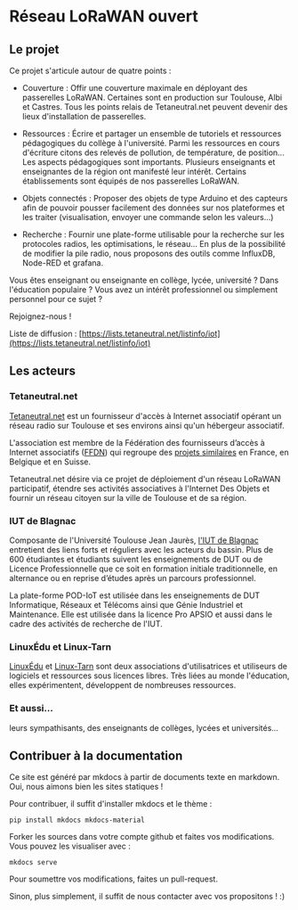 # Réseau LoRaWAN ouvert

## Le projet

Ce projet s'articule autour de quatre points :

* Couverture : Offir une couverture maximale en déployant des passerelles LoRaWAN. Certaines sont en production sur Toulouse, Albi et Castres. Tous les points relais de Tetaneutral.net peuvent devenir des lieux d'installation de passerelles.

* Ressources : Écrire et partager un ensemble de tutoriels et ressources pédagogiques du collège à l'université. Parmi les ressources en cours d'écriture citons des relevés de pollution, de température, de position... Les aspects pédagogiques sont importants. Plusieurs enseignants et enseignantes de la région ont manifesté leur intérêt. Certains établissements sont équipés de nos passerelles LoRaWAN.

* Objets connectés : Proposer des objets de type Arduino et des capteurs afin de pouvoir pousser facilement des données sur nos plateformes et les traiter (visualisation, envoyer une commande selon les valeurs...)

* Recherche : Fournir une plate-forme utilisable pour la recherche sur les protocoles radios, les optimisations, le réseau... En plus de la possibilité de modifier la pile radio, nous proposons des outils comme InfluxDB, Node-RED et grafana.

Vous êtes enseignant ou enseignante en collège, lycée, université ? Dans l'éducation populaire ? Vous avez un intérêt professionnel ou simplement personnel pour ce sujet ?

Rejoignez-nous !

Liste de diffusion : [https://lists.tetaneutral.net/listinfo/iot](https://lists.tetaneutral.net/listinfo/iot)

## Les acteurs

### Tetaneutral.net

[Tetaneutral.net](https://tetaneutral.net/) est un fournisseur d'accès à Internet associatif opérant un réseau radio sur Toulouse et ses environs ainsi qu'un hébergeur associatif.

L'association est membre de la Fédération des fournisseurs d’accès à Internet associatifs ([FFDN](https://www.ffdn.org/)) qui regroupe des [projets similaires](https://db.ffdn.org/) en France, en Belgique et en Suisse.

Tetaneutral.net désire via ce projet de déploiement d'un réseau LoRaWAN participatif, étendre ses activités associatives à l'Internet Des Objets et fournir un réseau citoyen sur la ville de Toulouse et de sa région.

### IUT de Blagnac

Composante de l'Université Toulouse Jean Jaurès, [l'IUT de Blagnac](https://www.iut-blagnac.fr/fr/) entretient des liens forts et réguliers avec les acteurs du bassin. Plus de 600 étudiantes et étudiants suivent les enseignements de DUT ou de Licence Professionnelle que ce soit en formation initiale traditionnelle, en alternance ou en reprise d’études après un parcours professionnel.

La plate-forme POD-IoT est utilisée dans les enseignements de DUT Informatique, Réseaux et Télécoms ainsi que Génie Industriel et Maintenance. Elle est utilisée dans la licence Pro APSIO et aussi dans le cadre des activités de recherche de l'IUT.

### LinuxÉdu et Linux-Tarn

[LinuxÉdu](https://www.linuxedu.org/) et [Linux-Tarn](https://blog.linuxtarn.org/) sont deux associations d'utilisatrices et utiliseurs de logiciels et ressources sous licences libres. Très liées au monde l'éducation, elles expérimentent, développent de nombreuses ressources.

### Et aussi...

leurs sympathisants, des enseignants de collèges, lycées et universités...

## Contribuer à la documentation

Ce site est généré par mkdocs à partir de documents texte en markdown. Oui, nous aimons bien les sites statiques !

Pour contribuer, il suffit d'installer mkdocs et le thème : 
```
pip install mkdocs mkdocs-material
```
Forker les sources dans votre compte github et faites vos modifications. Vous pouvez les visualiser avec :
```
mkdocs serve
```
Pour soumettre vos modifications, faites un pull-request.

Sinon, plus simplement, il suffit de nous contacter avec vos propositons ! :)
